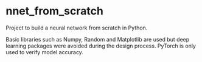 # nnet_from_scratch

Project to build a neural network from scratch in Python.

Basic libraries such as Numpy, Random and Matplotlib are used but deep learning packages were avoided during the design process. PyTorch is only used to verify model accuracy.

